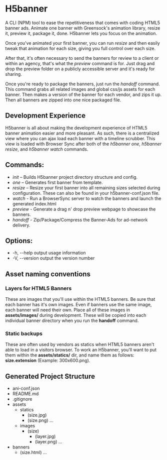 # H5banner
A CLI (NPM) tool to ease the repetitiveness that comes with coding HTML5 banner ads. Animate one banner with Greensock's animation library, resize it, preview it, package it, done. H5banner lets you focus on the animation.

Once you've animated your first banner, you can run *resize* and then easily tweak that animation for each size, giving you full control over each size.

After that, it's often necessary to send the banners for review to a client or within an agency, that's what the *preview* command is for. Just drag and drop the preview folder on a publicly accessible server and it's ready for sharing.

Once you're ready to package the banners, just run the *handoff* command. This command grabs all related images and global css/js assets for each banner. Then makes a version of the banner for each vendor, and zips it up. Then all banners are zipped into one nice packaged file.

## Development Experience
H5banner is all about making the development experience of HTML5 banner animation easier and more pleasant. As such, there is a centralized view where you can ajax load each banner with a timeline scrubber. This view is loaded with Browser Sync after both of the *h5banner one*, *h5banner resize*, and *h5banner watch* commands.

## Commands:
* *init* – Builds H5banner project directory structure and config.
* *one* – Generates first banner from template.
* *resize* – Resize your first banner into all remaining sizes selected during configuration. These can also be found in your h5banner-conf.json file.
* *watch* - Run a BrowserSync server to watch the banners and launch the generated index.html
* *preview* - Generate a drag n' drop preview webpage to showcase the banners.
* *handoff* - Zip/Package/Compress the Banner-Ads for ad-network delivery.

## Options:
* -h, --help     output usage information
* -V, --version  output the version number

## Asset naming conventions

### Layers for HTML5 Banners
These are images that you'll use within the HTML5 banners. Be sure that each banner has it's own images. Even if banners use the same image, each banner will need their own. Place all of these images in **assets/images/** during development. These will be copied into each individual banner directory when you run the **handoff** command.

### Static backups
These are often used by vendors as statics when HTML5 banners aren't able to load in a visitors browser. To work an H5banner, you'll want to put them within the **assets/statics/** dir, and name them as follows: **size.extension** (Example: 300x600.png).

## Generated Project Structure
* ani-conf.json
* README.md
* .gitignore
* assets
	* statics
		* (size.jpg)
		* (size.png)
		...
	* images
		* (size)
			* (layer.jpg)
			* (layer.png)
		...
* banners
	* (size.html)
	...
